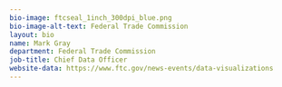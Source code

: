 ```yaml
---
bio-image: ftcseal_1inch_300dpi_blue.png
bio-image-alt-text: Federal Trade Commission
layout: bio
name: Mark Gray
department: Federal Trade Commission
job-title: Chief Data Officer
website-data: https://www.ftc.gov/news-events/data-visualizations
---
```

